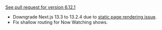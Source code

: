 [See pull request for version 6.12.1](https://github.com/csiew/website/pull/90)

- Downgrade Next.js 13.3 to 13.2.4 due to [static page rendering issue](https://github.com/vercel/next.js/issues/48260).
- Fix shallow routing for Now Watching shows.
